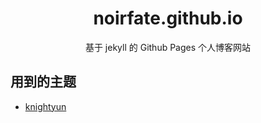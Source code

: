 <div align="center">
    <h1>noirfate.github.io</h1>
    <p>基于 jekyll 的 Github Pages 个人博客网站</p>
</div>

## 用到的主题

- [knightyun](https://github.com/knightyun/knightyun.github.io/)
